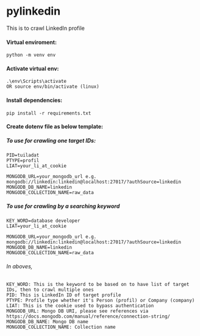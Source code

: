 # pylinkedin
This is to crawl LinkedIn profile

#### Virtual enviroment:
```
python -m venv env
```

#### Activate virtual env:
```
.\env\Scripts\activate
OR source env/bin/activate (linux)
```

#### Install dependencies:
```
pip install -r requirements.txt
```

#### Create dotenv file as below template:
##### To use for crawling one target IDs:
```
PID=tuiladat
PTYPE=profil
LIAT=your_li_at_cookie

MONGODB_URL=your_mongodb_url e.g. mongodb://linkedin:linkedin@localhost:27017/?authSource=linkedin
MONGODB_DB_NAME=linkedin
MONGODB_COLLECTION_NAME=raw_data
```

##### To use for crawling by a searching keyword
```
KEY_WORD=database developer
LIAT=your_li_at_cookie

MONGODB_URL=your_mongodb_url e.g. mongodb://linkedin:linkedin@localhost:27017/?authSource=linkedin
MONGODB_DB_NAME=linkedin
MONGODB_COLLECTION_NAME=raw_data
```


###### In aboves,
```
KEY_WORD: This is the keyword to be based on to have list of target IDs, then to crawl multiple ones
PID: This is LinkedIn ID of target profile
PTYPE: Profile type whether it's Person (profil) or Company (company)
LIAT: This is the cookie used to bypass authentication
MONGODB_URL: Mongo DB URI, please see references via https://docs.mongodb.com/manual/reference/connection-string/
MONGODB_DB_NAME: Mongo DB name
MONGODB_COLLECTION_NAME: Collection name
```